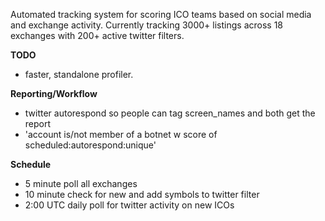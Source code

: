 Automated tracking system for scoring ICO teams based on social media and exchange activity.
Currently tracking 3000+ listings across 18 exchanges with 200+ active twitter filters.

**TODO**
* faster, standalone profiler.

**Reporting/Workflow**
* twitter autorespond so people can tag screen_names and both get the report
* 'account is/not member of a botnet w score of scheduled:autorespond:unique'

**Schedule**

* 5 minute poll all exchanges
* 10 minute check for new and add symbols to twitter filter
* 2:00 UTC daily poll for twitter activity on new ICOs
